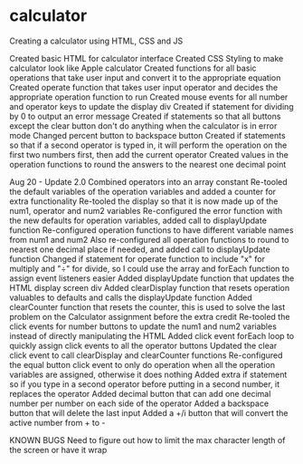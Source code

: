 # calculator

Creating a calculator using HTML, CSS and JS

Created basic HTML for calculator interface
Created CSS Styling to make calculator look like Apple calculator
Created functions for all basic operations that take user input and convert it to the appropriate equation
Created operate function that takes user input operator and decides the appropriate operation function to run
Created mouse events for all number and operator keys to update the display div
Created if statement for dividing by 0 to output an error message
Created if statements so that all buttons except the clear button don't do anything when the calculator is in error mode
Changed percent button to backspace button
Created if statements so that if a second operator is typed in, it will perform the operation on the first two numbers first, then add the current operator
Created values in the operation functions to round the answers to the nearest one decimal point

Aug 20 - Update 2.0
Combined operators into an array constant
Re-tooled the default variables of the operation variables and added a counter for extra functionality
Re-tooled the display so that it is now made up of the num1, operator and num2 variables
Re-configured the error function with the new defaults for operation variables, added call to displayUpdate function
Re-configured operation functions to have different variable names from num1 and num2
Also re-configured all operation functions to round to nearest one decimal place if needed, and added call to displayUpdate function
Changed if statement for operate function to include "x" for multiply and "÷" for divide, so I could use the array and forEach function to assign event listeners easier
Added displayUpdate function that updates the HTML display screen div
Added clearDisplay function that resets operation valuables to defaults and calls the displayUpdate function
Added clearCounter function that resets the counter, this is used to solve the last problem on the Calculator assignment before the extra credit
Re-tooled the click events for number buttons to update the num1 and num2 variables instead of directly manipulating the HTML
Added click event forEach loop to quickly assign click events to all the operator buttons
Updated the clear click event to call clearDisplay and clearCounter functions
Re-configured the equal button click event to only do operation when all the operation variables are assigned, otherwise it does nothing
Added extra if statement so if you type in a second operator before putting in a second number, it replaces the operator
Added decimal button that can add one decimal number per number on each side of the operator
Added a backspace button that will delete the last input
Added a +/i button that will convert the active number from + to -

KNOWN BUGS
Need to figure out how to limit the max character length of the screen or have it wrap